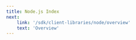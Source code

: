 ```yaml
---
title: Node.js Index
next:
    link: '/sdk/client-libraries/node/overview'
    text: 'Overview'
---
```

<Index></Index>

